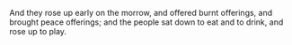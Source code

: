 And they rose up early on the morrow, and offered burnt offerings, and brought peace offerings; and the people sat down to eat and to drink, and rose up to play.
